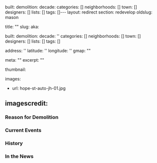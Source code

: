 built: 
demolition: 
decade:
categories: []
neighborhoods: []
town: []
designers: []
lists: []
tags: []---
layout: redirect
section: redevelop
oldslug: mason

title: ""
slug: 
aka: 

built: 
demolition: 
decade: ''
categories: []
neighborhoods: []
town: []
designers: []
lists: []
tags: []

address: ''
latitude: ''
longitude: ''
gmap: ""

meta: ""
excerpt: ""

thumbnail: 

images:
  - url: hope-st-auto-jh-01.jpg

imagescredit:  
---

### Reason for Demolition


### Current Events


### History


### In the News
